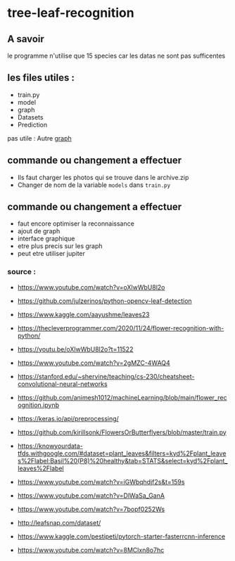 # tree-leaf-recognition

## A savoir 
le programme n'utilise que 15 species car les datas ne sont pas sufficentes
## les files utiles :

- train.py
- model
- graph
- Datasets
- Prediction

pas utile : Autre 
[graph](https://github.com/louisbau/tree-leaf-recognition/blob/main/graph/model_accuracymodel_01.png)
## commande ou changement a effectuer

- Ils faut charger les photos qui se trouve dans le archive.zip
- Changer de nom de la variable `models` dans `train.py`

## commande ou changement a effectuer

- faut encore optimiser la reconnaissance
- ajout de graph 
- interface graphique
- etre plus precis sur les graph
- peut etre utiliser jupiter

### source : 

- https://www.youtube.com/watch?v=oXlwWbU8l2o

- https://github.com/julzerinos/python-opencv-leaf-detection
- https://www.kaggle.com/aayushme/leaves23
- https://thecleverprogrammer.com/2020/11/24/flower-recognition-with-python/
- https://youtu.be/oXlwWbU8l2o?t=11522
- https://www.youtube.com/watch?v=2gMZC-4WAQ4
- https://stanford.edu/~shervine/teaching/cs-230/cheatsheet-convolutional-neural-networks
- https://github.com/animesh1012/machineLearning/blob/main/flower_recognition.ipynb
- https://keras.io/api/preprocessing/
- https://github.com/kirillsonk/FlowersOrButterflyers/blob/master/train.py
- https://knowyourdata-tfds.withgoogle.com/#dataset=plant_leaves&filters=kyd%2Fplant_leaves%2Flabel:Basil%20(P8)%20healthy&tab=STATS&select=kyd%2Fplant_leaves%2Flabel
- https://www.youtube.com/watch?v=iGWbqhdjf2s&t=159s
- https://www.youtube.com/watch?v=DlWaSa_GanA
- https://www.youtube.com/watch?v=7bopf0252Ws
- http://leafsnap.com/dataset/
- https://www.kaggle.com/pestipeti/pytorch-starter-fasterrcnn-inference
- https://www.youtube.com/watch?v=8MClxn8o7hc
